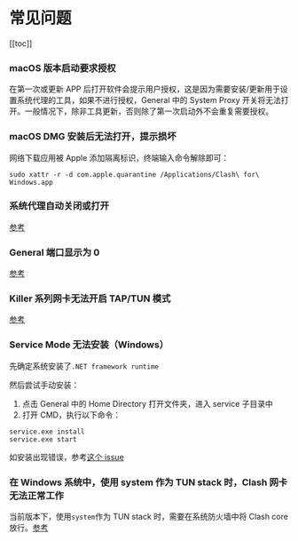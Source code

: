 # 常见问题

[[toc]]

### macOS 版本启动要求授权

<question-answer >

在第一次或更新 APP 后打开软件会提示用户授权，这是因为需要安装/更新用于设置系统代理的工具，如果不进行授权，General 中的 System Proxy 开关将无法打开。一般情况下，除非工具更新，否则除了第一次启动外不会重复需要授权。

</question-answer>

### macOS DMG 安装后无法打开，提示损坏

<question-answer>

网络下载应用被 Apple 添加隔离标识，终端输入命令解除即可：

```
sudo xattr -r -d com.apple.quarantine /Applications/Clash\ for\ Windows.app
```

</question-answer>

### 系统代理自动关闭或打开

<question-answer>

[参考](https://github.com/Fndroid/clash_for_windows_pkg/issues/312)

</question-answer>

### General 端口显示为 0

<question-answer>

[参考](https://github.com/Fndroid/clash_for_windows_pkg/issues/671)

</question-answer>

### Killer 系列网卡无法开启 TAP/TUN 模式

<question-answer>

[参考](https://github.com/Fndroid/clash_for_windows_pkg/issues/1243#issuecomment-751165537)

</question-answer>

### Service Mode 无法安装（Windows）

<question-answer>

先确定系统安装了`.NET framework runtime`

然后尝试手动安装：

1. 点击 General 中的 Home Directory 打开文件夹，进入 service 子目录中
2. 打开 CMD，执行以下命令：

```
service.exe install
service.exe start
```

如安装出现错误，参考[这个 issue](https://github.com/Fndroid/clash_for_windows_pkg/issues/1627)

</question-answer>

### 在 Windows 系统中，使用 system 作为 TUN stack 时，Clash 网卡无法正常工作

<question-answer>

当前版本下，使用`system`作为 TUN stack 时，需要在系统防火墙中将 Clash core 放行。[参考](https://github.com/Fndroid/clash_for_windows_pkg/issues/1936#issuecomment-853226838)

</question-answer>
